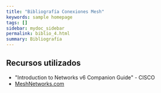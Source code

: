 ```yaml
---
title: "Bibliografía Conexiones Mesh"
keywords: sample homepage
tags: []
sidebar: mydoc_sidebar
permalink: biblio_4.html
summary: Bibliografía
---
```


## Recursos utilizados
- "Introduction to Networks v6 Companion Guide" - CISCO
- [MeshNetworks.com](https://www.meshnetworks.com/)